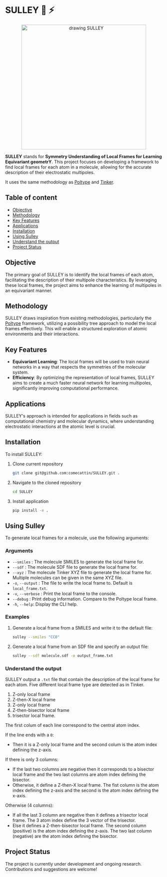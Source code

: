 # SULLEY 🚪 ⚡

<p align='center'>
  <img src="https://github.com/user-attachments/assets/d2298efa-b9c7-43e1-b3c3-857f15c4cd98" alt="drawing SULLEY" width="400"/>
</p>

**SULLEY** stands for **Symmetry Understanding of Local Frames for Learning Equivariant geometrY**. This project focuses on developing a framework to find local frames for each atom in a molecule, allowing for the accurate description of their electrostatic multipoles.

It uses the same methodology as [Poltype](https://github.com/TinkerTools/poltype2) and [Tinker](https://github.com/TinkerTools/tinker-hp).

## Table of content

- [Objective](#objective)
- [Methodology](#methodology)
- [Key Features](#key-features)
- [Applications](#applications)
- [Installation](#installation)
- [Using Sulley](#using-sulley)
- [Understand the output](#understand-the-output)
- [Project Status](#project-status)

## Objective

The primary goal of SULLEY is to identify the local frames of each atom, facilitating the description of their multipole characteristics. By leveraging these local frames, the project aims to enhance the learning of multipoles in an equivariant manner.

## Methodology

SULLEY draws inspiration from existing methodologies, particularly the [Poltype](https://github.com/TinkerTools/poltype2) framework, utilizing a possibility tree approach to model the local frames effectively. This will enable a structured exploration of atomic environments and their interactions.

## Key Features

- **Equivariant Learning**: The local frames will be used to train neural networks in a way that respects the symmetries of the molecular system.
- **Efficiency**: By optimizing the representation of local frames, SULLEY aims to create a much faster neural network for learning multipoles, significantly improving computational performance.

## Applications

SULLEY's approach is intended for applications in fields such as computational chemistry and molecular dynamics, where understanding electrostatic interactions at the atomic level is crucial.

## Installation

To install SULLEY:

1. Clone current repository

   ```bash
   git clone git@github.com:comecattin/SULLEY.git .
   ```

2. Navigate to the cloned repository

   ```bash
   cd SULLEY
   ```

3. Install application

   ```bash
   pip install -e .
   ```

## Using Sulley

To generate local frames for a molecule, use the following arguments:

### Arguments

- `--smiles` : The molecule SMILES to generate the local frame for.
- `--sdf` : The molecule SDF file to generate the local frame for.
- `--xyz` : The molecule Tinker XYZ file to generate the local frame for. Multiple molecules can be given in the same XYZ file.
- `-o`, `--output` : The file to write the local frame to. Default is `local_frame.txt`.
- `-v`, `--verbose` : Print the local frame to the console.
- `--debug` : Print debug information. Compare to the Poltype local frame.
- `-h`, `--help`: Display the CLI help.

### Examples

1. Generate a local frame from a SMILES and write it to the default file:

    ```bash
    sulley --smiles "CCO"
    ```

2. Generate a local frame from an SDF file and specify an output file:

    ```bash
    sulley --sdf molecule.sdf -o output_frame.txt
    ```

### Understand the output

SULLEY output a `.txt` file that contain the description of the local frame for each atom. Five different local frame type are detected as in Tinker.

1. Z-only local frame
2. Z-then-X local frame
3. Z-only local frame
4. Z-then-bisector local frame
5. trisector local frame.

The first colum of each line correspond to the central atom index.

If the line ends with a `0`:

- Then it is a Z-only local frame and the second colum is the atom index defining the z-axis.

If there is only 3 columns:

- If the last two columns are negative then it corresponds to a bisector local frame and the two last columns are atom index defining the bisector.
- Otherwise, it define a Z-then-X local frame. The fist column is the atom index defining the z-axis and the second is the atom index defining the x-axis.

Otherwise (4 columns):

- If all the last 3 column are negative then it defines a trisector local frame. The 3 atom index define the 3 vector of the trisector.
- Else it defines a Z-then-bisector local frame. The second column (positive) is the atom index defining the z-axis. The two last column (negative) are the atom index defining the bisector.

## Project Status

The project is currently under development and ongoing research. Contributions and suggestions are welcome!
